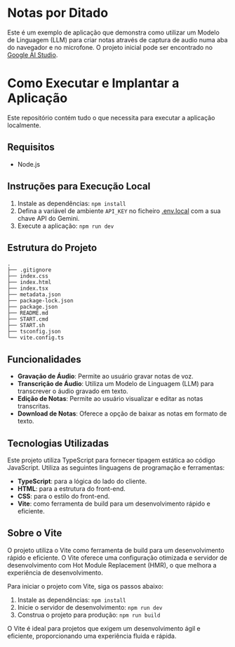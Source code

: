# Notas por Ditado

Este é um exemplo de aplicação que demonstra como utilizar um Modelo de Linguagem (LLM) para criar notas através de captura de audio numa aba do navegador e no microfone. O projeto inicial pode ser encontrado no [Google AI Studio](https://aistudio.google.com/).
# Como Executar e Implantar a Aplicação

Este repositório contém tudo o que necessita para executar a aplicação localmente.

## Requisitos

- Node.js

## Instruções para Execução Local

1. Instale as dependências:
   `npm install`
2. Defina a variável de ambiente `API_KEY` no ficheiro [.env.local](.env.local) com a sua chave API do Gemini.
3. Execute a aplicação:
   `npm run dev`

## Estrutura do Projeto

```
.
├── .gitignore
├── index.css
├── index.html
├── index.tsx
├── metadata.json
├── package-lock.json
├── package.json
├── README.md
├── START.cmd
├── START.sh
├── tsconfig.json
└── vite.config.ts
```

## Funcionalidades

- **Gravação de Áudio**: Permite ao usuário gravar notas de voz.
- **Transcrição de Áudio**: Utiliza um Modelo de Linguagem (LLM) para transcrever o áudio gravado em texto.
- **Edição de Notas**: Permite ao usuário visualizar e editar as notas transcritas.
- **Download de Notas**: Oferece a opção de baixar as notas em formato de texto.

## Tecnologias Utilizadas

Este projeto utiliza TypeScript para fornecer tipagem estática ao código JavaScript.
Utiliza as seguintes linguagens de programação e ferramentas:

- **TypeScript**: para a lógica do lado do cliente.
- **HTML**: para a estrutura do front-end.
- **CSS**: para o estilo do front-end.
- **Vite**: como ferramenta de build para um desenvolvimento rápido e eficiente.

## Sobre o Vite

O projeto utiliza o Vite como ferramenta de build para um desenvolvimento rápido e eficiente. O Vite oferece uma configuração otimizada e servidor de desenvolvimento com Hot Module Replacement (HMR), o que melhora a experiência de desenvolvimento.

Para iniciar o projeto com Vite, siga os passos abaixo:

1. Instale as dependências:
   `npm install`
2. Inicie o servidor de desenvolvimento:
   `npm run dev`
3. Construa o projeto para produção:
   `npm run build`

O Vite é ideal para projetos que exigem um desenvolvimento ágil e eficiente, proporcionando uma experiência fluida e rápida.
